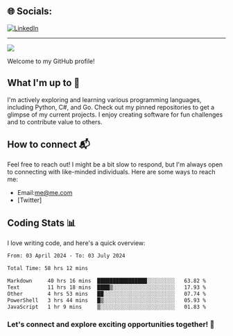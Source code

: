 
## 🌐 Socials:
[![LinkedIn](https://img.shields.io/badge/LinkedIn-%230077B5.svg?logo=linkedin&logoColor=white)](https://linkedin.com/in/heizendev)

---
[![](https://visitcount.itsvg.in/api?id=heizendev&icon=0&color=0)](https://visitcount.itsvg.in)

<!-- Proudly created with GPRM ( https://gprm.itsvg.in ) -->

Welcome to my GitHub profile!

## What I'm up to 🚀

I'm actively exploring and learning various programming languages, including Python, C#, and Go. Check out my pinned repositories to get a glimpse of my current projects. I enjoy creating software for fun challenges and to contribute value to others.

## How to connect 📬

Feel free to reach out! I might be a bit slow to respond, but I'm always open to connecting with like-minded individuals. Here are some ways to reach me:


- Email:[me@me.com](mailto:me@)
- [Twitter]

## Coding Stats 📊

I love writing code, and here's a quick overview:

<!--START_SECTION:waka-->

```txt
From: 03 April 2024 - To: 03 July 2024

Total Time: 58 hrs 12 mins

Markdown     40 hrs 16 mins  ████████████████░░░░░░░░░   63.82 %
Text         11 hrs 18 mins  ████▒░░░░░░░░░░░░░░░░░░░░   17.93 %
Other        4 hrs 53 mins   ██░░░░░░░░░░░░░░░░░░░░░░░   07.74 %
PowerShell   3 hrs 44 mins   █▒░░░░░░░░░░░░░░░░░░░░░░░   05.93 %
JavaScript   1 hr 9 mins     ▒░░░░░░░░░░░░░░░░░░░░░░░░   01.83 %
```

<!--END_SECTION:waka-->

### Let's connect and explore exciting opportunities together! 🚀
